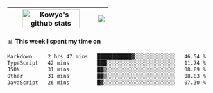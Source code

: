 | <a href="https://github.com/anuraghazra/github-readme-stats"><img width="85%" src="https://github-readme-stats.vercel.app/api?username=kowyo&show_icons=true&hide_border=true&theme=transparent" alt="Kowyo's github stats" /></a> | <a href="https://github.com/anuraghazra/github-readme-stats"><img align="center" src="https://github-readme-stats.vercel.app/api/top-langs/?username=kowyo&exclude_repo=Engineering-Competition-Robot,mobile-robot&hide=c,assembly,shaderlab,hlsl,mathematica,cmake&layout=compact&hide_border=true&theme=transparent" /></a> |
| ------------- | ------------- |

📊 **This week I spent my time on**
<!--START_SECTION:waka-->

```txt
Markdown     2 hrs 47 mins   ███████████▓░░░░░░░░░░░░░   46.54 %
TypeScript   42 mins         ███░░░░░░░░░░░░░░░░░░░░░░   11.74 %
JSON         31 mins         ██▒░░░░░░░░░░░░░░░░░░░░░░   08.89 %
Other        31 mins         ██▒░░░░░░░░░░░░░░░░░░░░░░   08.83 %
JavaScript   26 mins         █▓░░░░░░░░░░░░░░░░░░░░░░░   07.30 %
```

<!--END_SECTION:waka-->
